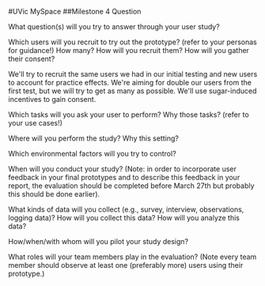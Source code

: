 #UVic MySpace
##Milestone 4 Question

What question(s) will you try to answer through your user study? 



Which users will you recruit to try out the prototype? (refer to your personas for guidance!)  How many?  How will you recruit them? How will you gather their consent?

We'll try to recruit the same users we had in our initial testing and new users to account for practice effects. We're aiming for double our users from the first test, but we will try to get as many as possible. We'll use sugar-induced incentives to gain consent.


Which tasks will you ask your user to perform?  Why those tasks?  (refer to your use cases!)



Where will you perform the study?  Why this setting?



Which environmental factors will you try to control?   



When will you conduct your study?  (Note: in order to incorporate user feedback in your final prototypes and to describe this feedback in your report, the evaluation should be completed before March 27th but probably this should be done earlier). 



What kinds of data will you collect (e.g., survey, interview, observations, logging data)?  How will you collect this data? How will you analyze this data? 



How/when/with whom will you pilot your study design? 



What roles will your team members play in the evaluation?  (Note every team member should observe at least one (preferably more) users using their prototype.)



